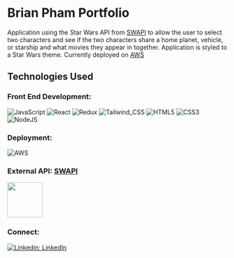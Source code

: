 # Brian Pham Portfolio

Application using the Star Wars API from [SWAPI](https://swapi.dev/) to allow the user to select two characters and see if the two characters share a home planet, vehicle, or starship and what movies they appear in together. Application is styled to a Star Wars theme.
Currently deployed on [AWS](http://34.220.175.62:3000/)

## Technologies Used

### Front End Development:

![JavaScript](https://img.shields.io/badge/javascript-%23323330.svg?style=for-the-badge&logo=javascript&logoColor=%23F7DF1E)
![React](https://img.shields.io/badge/react-%2320232a.svg?style=for-the-badge&logo=react&logoColor=%2361DAFB)
![Redux](https://img.shields.io/badge/Redux-593D88?style=for-the-badge&logo=redux&logoColor=white)
![Tailwind_CSS](https://img.shields.io/badge/Tailwind_CSS-38B2AC?style=for-the-badge&logo=tailwind-css&logoColor=white)
![HTML5](https://img.shields.io/badge/html5-%23E34F26.svg?style=for-the-badge&logo=html5&logoColor=white)
![CSS3](https://img.shields.io/badge/css3-%231572B6.svg?style=for-the-badge&logo=css3&logoColor=white)
![NodeJS](https://img.shields.io/badge/node.js-6DA55F?style=for-the-badge&logo=node.js&logoColor=white)

### Deployment:

![AWS](https://img.shields.io/badge/AWS-%23FF9900.svg?style=for-the-badge&logo=amazon-aws&logoColor=white)

### External API: [SWAPI](https://swapi.dev/)

<img src="https://upload.wikimedia.org/wikipedia/commons/5/5a/Star_Wars_Logo..png" width="80" height="80">

### Connect:

[![Linkedin: LinkedIn](https://img.shields.io/badge/linkedin-%230077B5.svg?style=for-the-badge&logo=linkedin&logoColor=white&link=https://www.linkedin.com/in/lbrian-phaml/)](https://www.linkedin.com/in/lbrian-phaml/)
